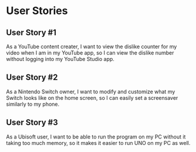 # User Stories

## User Story #1
As a YouTube content creater, I want to view the dislike counter for my video when I am in my YouTube app, so I can view the dislike number without logging into my YouTube Studio app.
## User Story #2
As a Nintendo Switch owner, I want to modify and customize what my Switch looks like on the home screen, so I can easily set a screensaver similarly to my phone.

## User Story #3
As a Ubisoft user, I want to be able to run the program on my PC without it taking too much memory, so it makes it easier to run UNO on my PC as well.
